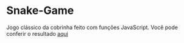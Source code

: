 # Snake-Game
Jogo clássico da cobrinha feito com funções JavaScript. Você pode conferir o resultado <a href="https://moiseslemosz.github.io/Snake-Game/">aqui</a>
